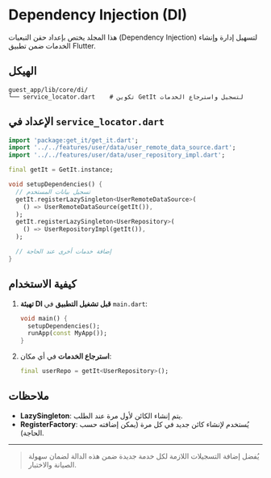 # Dependency Injection (DI)

هذا المجلد يختص بإعداد حقن التبعيات (Dependency Injection) لتسهيل إدارة وإنشاء الخدمات ضمن تطبيق Flutter.

## الهيكل

```text
guest_app/lib/core/di/
└── service_locator.dart    # تكوين GetIt لتسجيل واسترجاع الخدمات
```

## الإعداد في `service_locator.dart`

```dart
import 'package:get_it/get_it.dart';
import '../../features/user/data/user_remote_data_source.dart';
import '../../features/user/data/user_repository_impl.dart';

final getIt = GetIt.instance;

void setupDependencies() {
  // تسجيل بيانات المستخدم
  getIt.registerLazySingleton<UserRemoteDataSource>(
    () => UserRemoteDataSource(getIt()),
  );
  getIt.registerLazySingleton<UserRepository>(
    () => UserRepositoryImpl(getIt()),
  );

  // إضافة خدمات أخرى عند الحاجة
}
```

## كيفية الاستخدام

1. **تهيئة DI قبل تشغيل التطبيق** في `main.dart`:
   ```dart
   void main() {
     setupDependencies();
     runApp(const MyApp());
   }
   ```
2. **استرجاع الخدمات** في أي مكان:
   ```dart
   final userRepo = getIt<UserRepository>();
   ```

## ملاحظات

- **LazySingleton**: يتم إنشاء الكائن لأول مرة عند الطلب.
- **RegisterFactory**: يُستخدم لإنشاء كائن جديد في كل مرة (يمكن إضافته حسب الحاجة).

---

> يُفضل إضافة التسجيلات اللازمة لكل خدمة جديدة ضمن هذه الدالة لضمان سهولة الصيانة والاختبار.

